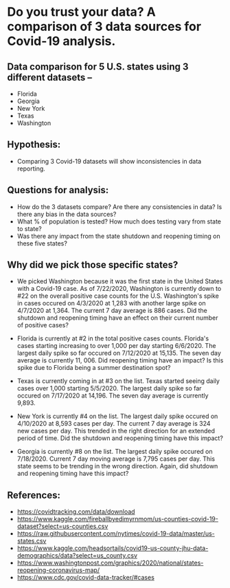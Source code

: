 # Do you trust your data?  A comparison of 3 data sources for Covid-19 analysis.

## Data comparison for 5 U.S. states using 3 different datasets – 
* Florida
* Georgia
* New York
* Texas
* Washington 

## Hypothesis:
* Comparing 3 Covid-19 datasets will show inconsistencies in data reporting.

## Questions for analysis:
* How do the 3 datasets compare?  Are there any consistencies in data?  Is there any bias in the data sources?
* What % of population is tested?  How much does testing vary from state to state?
* Was there any impact from the state shutdown and reopening timing on these five states?

## Why did we pick those specific states?
*  We picked Washington because it was the first state in the United States with a Covid-19 case.  As of 7/22/2020, Washington is currently down to #22 on the overall positive case counts for the U.S.  Washington's spike in cases occured on 4/3/2020 at 1,283 with another large spike on 4/7/2020 at 1,364. The current 7 day average is 886 cases.   Did the shutdown and reopening timing have an effect on their current number of positive cases? 
* Florida is currently at #2 in the total positive cases counts. Florida's cases starting increasing to over 1,000 per day starting 6/6/2020.  The largest daily spike so far occured on 7/12/2020 at 15,135.  The seven day average is currently 11, 006.  Did reopening timing have an impact?  Is this spike due to Florida being a summer destination spot?
* Texas is currently coming in at #3 on the list.  Texas started seeing daily cases over 1,000 starting 5/5/2020.  The largest daily spike so far occured on 7/17/2020 at 14,196.  The seven day average is currently 9,893.
* New York is currently #4 on the list.  The largest daily spike occured on 4/10/2020 at 8,593 cases per day.  The current 7 day average is 324 new cases per day.  This trended in the right direction for an extended period of time.  Did the shutdown and reopening timing have this impact?

* Georgia is currently #8 on the list.  The largest daily spike occured on 7/18/2020.  Current 7 day moving average is 7,795 cases per day.  This state seems to be trending in the wrong direction.  Again, did shutdown and reopening timing have this impact?



## References:
* https://covidtracking.com/data/download
* https://www.kaggle.com/fireballbyedimyrnmom/us-counties-covid-19-dataset?select=us-counties.csv
* https://raw.githubusercontent.com/nytimes/covid-19-data/master/us-states.csv
* https://www.kaggle.com/headsortails/covid19-us-county-jhu-data-demographics/data?select=us_county.csv
* https://www.washingtonpost.com/graphics/2020/national/states-reopening-coronavirus-map/
* https://www.cdc.gov/covid-data-tracker/#cases




